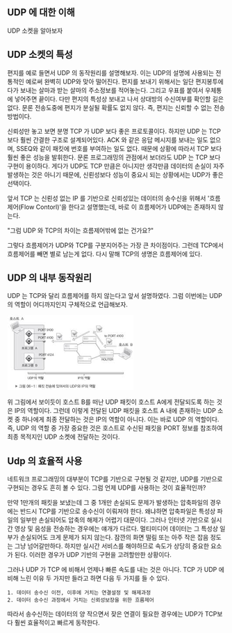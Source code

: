 ## UDP 에 대한 이해
UDP 소켓을 알아보자

## UDP 소켓의 특성
편지를 예로 들면서 UDP 의 동작원리를 설명해보자. 이는 UDP의 설명에 사용되는 전통적인 예로써 완벽히 UDP와 맞아 떨어진다. 편지를 보내기 위해서는 일단 편지봉투에다가 보내는 살마과 받는 살마의 주소정보를 적어놓는다. 그리고 우표를 붙여서 우체통에 넣어주면 끝이다. 다만 편지의 특성상 보내고 나서 상대방의 수신여부를 확인할 길은 없다. 문론 전송도중에 편지가 분실될 확률도 없지 않다. 즉, 편지는 신뢰할 수 없는 전송방법이다.

신뢰성만 놓고 보면 분명 TCP 가 UDP 보다 좋은 프로토콜이다. 하지만 UDP 는 TCP 보다 훨씬 간결한 구조로 설계되어있다. ACK 와 같은 응답 메시지를 보내는 일도 없으며, SSEQ와 같이 패킷에 번호를 부여하는 일도 없다. 때문에 상황에 따라서 TCP 보다 훨씬 좋은 성능을 발휘한다. 문론 프로그래밍의 관점에서 보더라도 UDP 는 TCP 보다 구현이 용이하다. 게다가 UDP도 TCP 만큼은 아니지만 생각만큼 데이터의 손실이 자주 발생하는 것은 아니기 때문에, 신뢴성보다 성능이 중요시 되는 상황에서는 UDP가 좋은 선택이다.

앞서 TCP 는 신뢴성 없는 IP 를 기반으로 신뢰성있는 데이터의 송수신을 위해서 '흐름제어(Flow Contorl)'을 한다고 설명했는데, 바로 이 흐름제어가 UDP에는 존재하지 않는다. 

"그럼 UDP 와 TCP의 차이는 흐름제어밖에 없는 건가요?"

그렇다 흐름제어가 UDP와 TCP를 구분지어주는 가장 큰 차이점이다. 그런데 TCP에서 흐름제어를 빼면 별로 남는게 없다. 다시 말해 TCP의 생명은 흐름제어에 있다.

## UDP 의 내부 동작원리
UDP 는 TCP와 달리 흐름제어를 하지 않는다고 앞서 설명하였다. 그럼 이번에는 UDP의 역할이 어디까지인지 구체적으로 언급해보자.

![alt text](../image/image4.png)

위 그림에서 보이듯이 호스트 B를 떠난 UDP 패킷이 호스트 A에게 전달되도록 하는 것은 IP의 역할이다. 그런데 이렇게 전달된 UDP 패킷을 호스트 A 내에 존재하는 UDP 소켓 중 하나에게 최종 전달하는 것은 IP의 역할이 아니다. 이는 바로 UDP 의 역할이다. 즉, UDP 의 역할 중 가장 중요한 것은 호스트로 수신된 패킷을 PORT 정보를 참조하여 최종 목적지인 UDP 소켓에 전달하는 것이다.

## Udp 의 효율적 사용 
네트워크 프로그래밍의 대부분이 TCP를 기반으로 구현될 것 같지만, UDP를 기반으로 구현되는 경우도 흔히 볼 수 있다. 그럼 언제 UDP를 사용하는 것이 효율적인까?

만약 1만개의 패킷을 보냈는데 그 중 1개만 손실되도 문제가 발생하는 압축파일의 경우에는 반드시 TCP를 기반으로 송수신이 이뤄져야 한다. 왜냐하면 압축파일은 특성상 파일의 일부만 손실되어도 압축의 해제가 어렵기 대문이다. 그러나 인터넷 기반으로 실시간 영상 및 음성을 전송하는 경우에는 얘개가 다르다. 멀티미디어 데이터는 그 특성상 일부가 손실되어도 크게 문제가 되지 않는다. 잠깐의 화면 떨림 또는 아주 작은 잡음 정도는 그냥 넘어갈만하다. 하지만 실시간 서비스를 해야하므로 속도가 상당히 중요한 요소가 된다. 이러한 경우가 UDP 기반의 구현을 고려할만한 상황이다.

그러나 UDP 가 TCP 에 비해서 언제나 빠른 속도를 내는 것은 아니다. TCP 가 UDP 에 비해 느린 이유 두 가지만 들라고 하면 다음 두 가지를 들 수 있다.

```
1. 데이터 송수신 이전, 이후에 거치는 연결설정 및 해제과정
2. 데이터 송수신 과정에서 거치는 신뢰성보장을 위한 흐름제어
```

따라서 송수신하는 데이터의 양 작으면서 잦은 연결이 필요한 경우에는 UDP가 TCP보다 훨씬 효율적이고 빠르게 동작한다. 


